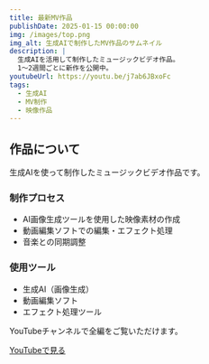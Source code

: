 ```yaml
---
title: 最新MV作品
publishDate: 2025-01-15 00:00:00
img: /images/top.png
img_alt: 生成AIで制作したMV作品のサムネイル
description: |
  生成AIを活用して制作したミュージックビデオ作品。
  1～2週間ごとに新作を公開中。
youtubeUrl: https://youtu.be/j7ab6JBxoFc
tags:
  - 生成AI
  - MV制作
  - 映像作品
---
```


## 作品について

生成AIを使って制作したミュージックビデオ作品です。

### 制作プロセス

- AI画像生成ツールを使用した映像素材の作成
- 動画編集ソフトでの編集・エフェクト処理
- 音楽との同期調整

### 使用ツール

- 生成AI（画像生成）
- 動画編集ソフト
- エフェクト処理ツール

YouTubeチャンネルで全編をご覧いただけます。

[YouTubeで見る](http://www.youtube.com/@M1RA_Archive_Project)
